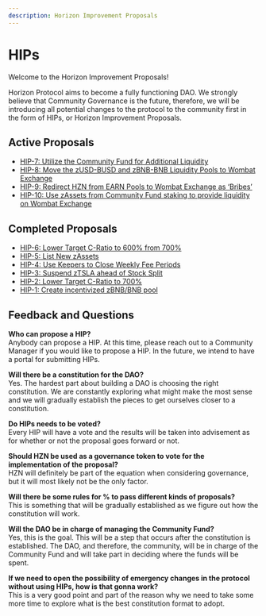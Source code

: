 ```yaml
---
description: Horizon Improvement Proposals
---
```


# HIPs

Welcome to the Horizon Improvement Proposals!

Horizon Protocol aims to become a fully functioning DAO. We strongly believe that Community Governance is the future, therefore, we will be introducing all potential changes to the protocol to the community first in the form of HIPs, or Horizon Improvement Proposals.

## Active Proposals

* [HIP-7: Utilize the Community Fund for Additional Liquidity](hip-7-utilize-the-community-fund-for-additional-liquidity.md)
* [HIP-8: Move the zUSD-BUSD and zBNB-BNB Liquidity Pools to Wombat Exchange](http://localhost:5000/s/wJEKVSTIgUQPjGA0bKQW/)
* [HIP-9: Redirect HZN from EARN Pools to Wombat Exchange as ‘Bribes’](http://localhost:5000/s/wJEKVSTIgUQPjGA0bKQW/)
* [HIP-10: Use zAssets from Community Fund staking to provide liquidity on Wombat Exchange](http://localhost:5000/s/wJEKVSTIgUQPjGA0bKQW/)

## Completed Proposals

* [HIP-6: Lower Target C-Ratio to 600% from 700%](hip-6-lower-target-c-ratio-to-600-from-700.md)
* [HIP-5: List New zAssets](hip-5-list-new-zassets.md)&#x20;
* [HIP-4: Use Keepers to Close Weekly Fee Periods](hip-4-use-keepers-to-close-weekly-fee-periods.md)
* [HIP-3: Suspend zTSLA ahead of Stock Split](hip-3-suspend-ztsla-ahead-of-stock-split.md)
* [HIP-2: Lower Target C-Ratio to 700%](hip-2-lower-target-c-ratio-to-700.md)
* [HIP-1: Create incentivized zBNB/BNB pool](hip-1-create-incentivized-zbnb-bnb-pool.md)

## Feedback and Questions

**Who can propose a HIP?**\
Anybody can propose a HIP. At this time, please reach out to a Community Manager if you would like to propose a HIP. In the future, we intend to have a portal for submitting HIPs.

**Will there be a constitution for the DAO?**\
Yes. The hardest part about building a DAO is choosing the right constitution. We are constantly exploring what might make the most sense and we will gradually establish the pieces to get ourselves closer to a constitution.

**Do HIPs needs to be voted?**\
Every HIP will have a vote and the results will be taken into advisement as for whether or not the proposal goes forward or not.

**Should HZN be used as a governance token to vote for the implementation of the proposal?**\
HZN will definitely be part of the equation when considering governance, but it will most likely not be the only factor.

**Will there be some rules for % to pass different kinds of proposals?**\
This is something that will be gradually established as we figure out how the constitution will work.

**Will the DAO be in charge of managing the Community Fund?**\
Yes, this is the goal. This will be a step that occurs after the constitution is established. The DAO, and therefore, the community, will be in charge of the Community Fund and will take part in deciding where the funds will be spent.

**If we need to open the possibility of emergency changes in the protocol without using HIPs, how is that gonna work?**\
This is a very good point and part of the reason why we need to take some more time to explore what is the best constitution format to adopt.
